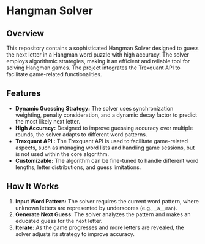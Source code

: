 # Hangman Solver
## Overview

This repository contains a sophisticated Hangman Solver designed to guess the next letter in a Hangman word puzzle with high accuracy. The solver employs algorithmic strategies, making it an efficient and reliable tool for solving Hangman games. The project integrates the Trexquant API to facilitate game-related functionalities.

## Features

- **Dynamic Guessing Strategy:** The solver uses synchronization weighting, penalty consideration, and a dynamic decay factor to predict the most likely next letter.
- **High Accuracy:** Designed to improve guessing accuracy over multiple rounds, the solver adapts to different word patterns.
- **Trexquant API :** The Trexquant API is used to facilitate game-related aspects, such as managing word lists and handling game sessions, but is not used within the core algorithm.
- **Customizable:** The algorithm can be fine-tuned to handle different word lengths, letter distributions, and guess limitations.

## How It Works

1. **Input Word Pattern:** The solver requires the current word pattern, where unknown letters are represented by underscores (e.g., `_a__man`).
2. **Generate Next Guess:** The solver analyzes the pattern and makes an educated guess for the next letter.
3. **Iterate:** As the game progresses and more letters are revealed, the solver adjusts its strategy to improve accuracy.

